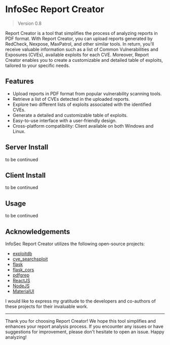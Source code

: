 # InfoSec Report Creator

> Version 0.8

Report Creator is a tool that simplifies the process of analyzing reports in PDF format. With Report Creator, you can upload reports generated by RedCheck, Nexpose, MaxPatrol, and other similar tools. In return, you'll receive valuable information such as a list of Common Vulnerabilities and Exposures (CVEs), available exploits for each CVE. Moreover, Report Creator enables you to create a customizable and detailed table of exploits, tailored to your specific needs.

## Features

- Upload reports in PDF format from popular vulnerability scanning tools.
- Retrieve a list of CVEs detected in the uploaded reports.
- Explore two different lists of exploits associated with the identified CVEs.
- Generate a detailed and customizable table of exploits.
- Easy-to-use interface with a user-friendly design.
- Cross-platform compatibility: Client available on both Windows and Linux.

## Server Install

to be continued

## Client Install

to be continued

## Usage

to be continued

## Acknowledgements

InfoSec Report Creator utilizes the following open-source projects:

- [exploitdb](https://gitlab.com/exploit-database/exploitdb)
- [cve_searchsploit](https://github.com/andreafioraldi/cve_searchsploit)
- [flask](https://flask.palletsprojects.com/en/2.3.x/)
- [flask_cors](https://github.com/corydolphin/flask-cors)
- [pdfgrep](https://pdfgrep.org/)
- [ReactJS](https://react.dev/)
- [NodeJS](https://nodejs.org/en)
- [MaterialUI](https://mui.com/)

I would like to express my gratitude to the developers and co-authors of these projects for their invaluable work.

---

Thank you for choosing Report Creator! We hope this tool simplifies and enhances your report analysis process. If you encounter any issues or have suggestions for improvement, please don't hesitate to open an issue. Happy analyzing!
